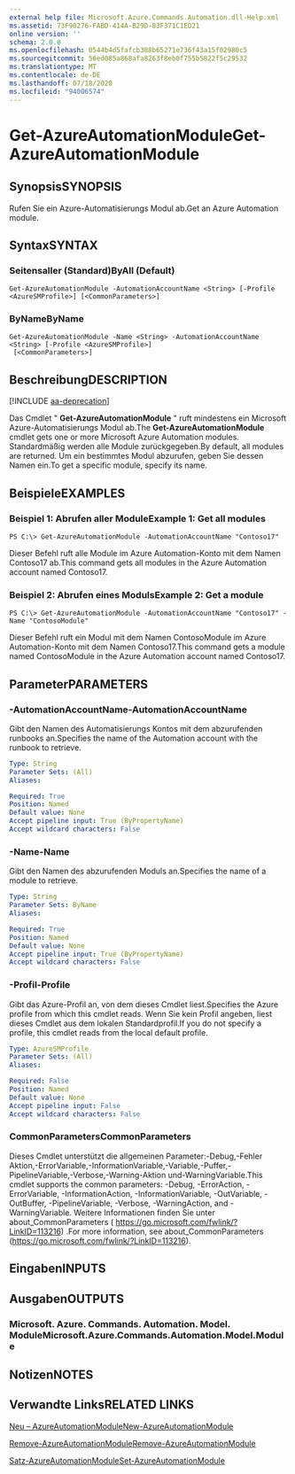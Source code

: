 ```yaml
---
external help file: Microsoft.Azure.Commands.Automation.dll-Help.xml
ms.assetid: 73F90276-FABD-414A-B29D-83F371C1ED21
online version: ''
schema: 2.0.0
ms.openlocfilehash: 0544b4d5fafcb388b65271e736f43a15f02980c5
ms.sourcegitcommit: 56ed085a868afa8263f8eb0f755b5822f5c29532
ms.translationtype: MT
ms.contentlocale: de-DE
ms.lasthandoff: 07/18/2020
ms.locfileid: "94006574"
---
```

# <span data-ttu-id="baf10-101">Get-AzureAutomationModule</span><span class="sxs-lookup"><span data-stu-id="baf10-101">Get-AzureAutomationModule</span></span>

## <span data-ttu-id="baf10-102">Synopsis</span><span class="sxs-lookup"><span data-stu-id="baf10-102">SYNOPSIS</span></span>

<span data-ttu-id="baf10-103">Rufen Sie ein Azure-Automatisierungs Modul ab.</span><span class="sxs-lookup"><span data-stu-id="baf10-103">Get an Azure Automation module.</span></span>

## <span data-ttu-id="baf10-104">Syntax</span><span class="sxs-lookup"><span data-stu-id="baf10-104">SYNTAX</span></span>

### <span data-ttu-id="baf10-105">Seitensaller (Standard)</span><span class="sxs-lookup"><span data-stu-id="baf10-105">ByAll (Default)</span></span>
```
Get-AzureAutomationModule -AutomationAccountName <String> [-Profile <AzureSMProfile>] [<CommonParameters>]
```

### <span data-ttu-id="baf10-106">ByName</span><span class="sxs-lookup"><span data-stu-id="baf10-106">ByName</span></span>
```
Get-AzureAutomationModule -Name <String> -AutomationAccountName <String> [-Profile <AzureSMProfile>]
 [<CommonParameters>]
```

## <span data-ttu-id="baf10-107">Beschreibung</span><span class="sxs-lookup"><span data-stu-id="baf10-107">DESCRIPTION</span></span>

[!INCLUDE [aa-deprecation](../include/aa-deprecation.md)]

<span data-ttu-id="baf10-108">Das Cmdlet " **Get-AzureAutomationModule** " ruft mindestens ein Microsoft Azure-Automatisierungs Modul ab.</span><span class="sxs-lookup"><span data-stu-id="baf10-108">The **Get-AzureAutomationModule** cmdlet gets one or more Microsoft Azure Automation modules.</span></span>
<span data-ttu-id="baf10-109">Standardmäßig werden alle Module zurückgegeben.</span><span class="sxs-lookup"><span data-stu-id="baf10-109">By default, all modules are returned.</span></span>
<span data-ttu-id="baf10-110">Um ein bestimmtes Modul abzurufen, geben Sie dessen Namen ein.</span><span class="sxs-lookup"><span data-stu-id="baf10-110">To get a specific module, specify its name.</span></span>

## <span data-ttu-id="baf10-111">Beispiele</span><span class="sxs-lookup"><span data-stu-id="baf10-111">EXAMPLES</span></span>

### <span data-ttu-id="baf10-112">Beispiel 1: Abrufen aller Module</span><span class="sxs-lookup"><span data-stu-id="baf10-112">Example 1: Get all modules</span></span>
```
PS C:\> Get-AzureAutomationModule -AutomationAccountName "Contoso17"
```

<span data-ttu-id="baf10-113">Dieser Befehl ruft alle Module im Azure Automation-Konto mit dem Namen Contoso17 ab.</span><span class="sxs-lookup"><span data-stu-id="baf10-113">This command gets all modules in the Azure Automation account named Contoso17.</span></span>

### <span data-ttu-id="baf10-114">Beispiel 2: Abrufen eines Moduls</span><span class="sxs-lookup"><span data-stu-id="baf10-114">Example 2: Get a module</span></span>
```
PS C:\> Get-AzureAutomationModule -AutomationAccountName "Contoso17" -Name "ContosoModule"
```

<span data-ttu-id="baf10-115">Dieser Befehl ruft ein Modul mit dem Namen ContosoModule im Azure Automation-Konto mit dem Namen Contoso17.</span><span class="sxs-lookup"><span data-stu-id="baf10-115">This command gets a module named ContosoModule in the Azure Automation account named Contoso17.</span></span>

## <span data-ttu-id="baf10-116">Parameter</span><span class="sxs-lookup"><span data-stu-id="baf10-116">PARAMETERS</span></span>

### <span data-ttu-id="baf10-117">-AutomationAccountName</span><span class="sxs-lookup"><span data-stu-id="baf10-117">-AutomationAccountName</span></span>
<span data-ttu-id="baf10-118">Gibt den Namen des Automatisierungs Kontos mit dem abzurufenden runbooks an.</span><span class="sxs-lookup"><span data-stu-id="baf10-118">Specifies the name of the Automation account with the runbook to retrieve.</span></span>

```yaml
Type: String
Parameter Sets: (All)
Aliases: 

Required: True
Position: Named
Default value: None
Accept pipeline input: True (ByPropertyName)
Accept wildcard characters: False
```

### <span data-ttu-id="baf10-119">-Name</span><span class="sxs-lookup"><span data-stu-id="baf10-119">-Name</span></span>
<span data-ttu-id="baf10-120">Gibt den Namen des abzurufenden Moduls an.</span><span class="sxs-lookup"><span data-stu-id="baf10-120">Specifies the name of a module to retrieve.</span></span>

```yaml
Type: String
Parameter Sets: ByName
Aliases: 

Required: True
Position: Named
Default value: None
Accept pipeline input: True (ByPropertyName)
Accept wildcard characters: False
```

### <span data-ttu-id="baf10-121">-Profil</span><span class="sxs-lookup"><span data-stu-id="baf10-121">-Profile</span></span>
<span data-ttu-id="baf10-122">Gibt das Azure-Profil an, von dem dieses Cmdlet liest.</span><span class="sxs-lookup"><span data-stu-id="baf10-122">Specifies the Azure profile from which this cmdlet reads.</span></span>
<span data-ttu-id="baf10-123">Wenn Sie kein Profil angeben, liest dieses Cmdlet aus dem lokalen Standardprofil.</span><span class="sxs-lookup"><span data-stu-id="baf10-123">If you do not specify a profile, this cmdlet reads from the local default profile.</span></span>

```yaml
Type: AzureSMProfile
Parameter Sets: (All)
Aliases: 

Required: False
Position: Named
Default value: None
Accept pipeline input: False
Accept wildcard characters: False
```

### <span data-ttu-id="baf10-124">CommonParameters</span><span class="sxs-lookup"><span data-stu-id="baf10-124">CommonParameters</span></span>
<span data-ttu-id="baf10-125">Dieses Cmdlet unterstützt die allgemeinen Parameter:-Debug,-Fehler Aktion,-ErrorVariable,-InformationVariable,-Variable,-Puffer,-PipelineVariable,-Verbose,-Warning-Aktion und-WarningVariable.</span><span class="sxs-lookup"><span data-stu-id="baf10-125">This cmdlet supports the common parameters: -Debug, -ErrorAction, -ErrorVariable, -InformationAction, -InformationVariable, -OutVariable, -OutBuffer, -PipelineVariable, -Verbose, -WarningAction, and -WarningVariable.</span></span> <span data-ttu-id="baf10-126">Weitere Informationen finden Sie unter about_CommonParameters ( https://go.microsoft.com/fwlink/?LinkID=113216) .</span><span class="sxs-lookup"><span data-stu-id="baf10-126">For more information, see about_CommonParameters (https://go.microsoft.com/fwlink/?LinkID=113216).</span></span>

## <span data-ttu-id="baf10-127">Eingaben</span><span class="sxs-lookup"><span data-stu-id="baf10-127">INPUTS</span></span>

## <span data-ttu-id="baf10-128">Ausgaben</span><span class="sxs-lookup"><span data-stu-id="baf10-128">OUTPUTS</span></span>

### <span data-ttu-id="baf10-129">Microsoft. Azure. Commands. Automation. Model. Module</span><span class="sxs-lookup"><span data-stu-id="baf10-129">Microsoft.Azure.Commands.Automation.Model.Module</span></span>

## <span data-ttu-id="baf10-130">Notizen</span><span class="sxs-lookup"><span data-stu-id="baf10-130">NOTES</span></span>

## <span data-ttu-id="baf10-131">Verwandte Links</span><span class="sxs-lookup"><span data-stu-id="baf10-131">RELATED LINKS</span></span>

[<span data-ttu-id="baf10-132">Neu – AzureAutomationModule</span><span class="sxs-lookup"><span data-stu-id="baf10-132">New-AzureAutomationModule</span></span>](./New-AzureAutomationModule.md)

[<span data-ttu-id="baf10-133">Remove-AzureAutomationModule</span><span class="sxs-lookup"><span data-stu-id="baf10-133">Remove-AzureAutomationModule</span></span>](./Remove-AzureAutomationModule.md)

[<span data-ttu-id="baf10-134">Satz-AzureAutomationModule</span><span class="sxs-lookup"><span data-stu-id="baf10-134">Set-AzureAutomationModule</span></span>](./Set-AzureAutomationModule.md)


